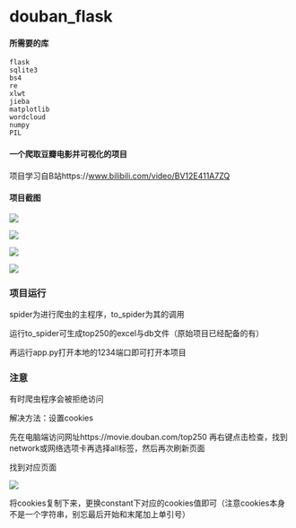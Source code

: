 # douban_flask
#### 所需要的库

```
flask
sqlite3
bs4
re  
xlwt 
jieba
matplotlib
wordcloud
numpy
PIL
```



####  一个爬取豆瓣电影并可视化的项目

项目学习自B站https://www.bilibili.com/video/BV12E411A7ZQ

#### 项目截图

![](https://raw.githubusercontent.com/sanxiadaba/myPic/master/img/799e96ec-4f40-4ec8-9e18-97c36ba3f3c4.png)

![](https://raw.githubusercontent.com/sanxiadaba/myPic/master/img/0471a947-c237-4445-abac-3bb8133affb7.png)

![](https://raw.githubusercontent.com/sanxiadaba/myPic/master/img/7af51bc9-9b08-45fe-95d0-85cf25564500.png)

![](https://raw.githubusercontent.com/sanxiadaba/myPic/master/img/a86a007d-dad8-4fc1-b789-694632f4c340.png)







### 项目运行

spider为进行爬虫的主程序，to_spider为其的调用

运行to_spider可生成top250的excel与db文件（原始项目已经配备的有）

再运行app.py打开本地的1234端口即可打开本项目



### 注意

有时爬虫程序会被拒绝访问

解决方法：设置cookies

先在电脑端访问网址https://movie.douban.com/top250 再右键点击检查，找到network或网络选项卡再选择all标签，然后再次刷新页面

找到对应页面

![](https://raw.githubusercontent.com/sanxiadaba/myPic/master/img/TLUPA_XB_EV3EK%7B2%7DS%7BC5%5BN.png)

将cookies复制下来，更换constant下对应的cookies值即可（注意cookies本身不是一个字符串，别忘最后开始和末尾加上单引号）


